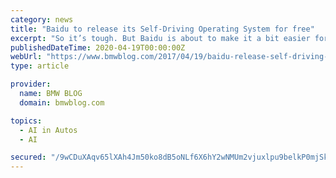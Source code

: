 ```yaml
---
category: news
title: "Baidu to release its Self-Driving Operating System for free"
excerpt: "So it’s tough. But Baidu is about to make it a bit easier for automakers by releasing its self-driving operating system and technology for free. You don’t see a lot of open-source technology ..."
publishedDateTime: 2020-04-19T00:00:00Z
webUrl: "https://www.bmwblog.com/2017/04/19/baidu-release-self-driving-operating-system-free/"
type: article

provider:
  name: BMW BLOG
  domain: bmwblog.com

topics:
  - AI in Autos
  - AI

secured: "/9wCDuXAqv65lXAh4Jm50ko8dB5oNLf6X6hY2wNMUm2vjuxlpu9belkP0mjSkqBn6H9BnbXMosT/yHcwxBi8GPHhLZuQ8dhbfgqJ6sgqz24BNuAx6PPcrM/ZOCT8l4/o5VmZb5Hcxrqy5itNznMTv7kv3w5BPyfpJOboc4dfD+KjQ9dgCIrasvUqKSuUeI1cZNa86ujsdNeqMKE7BcXa26vpygjcc6PsNLUonPHFJrbXVkDUFJtiRpwfViitNhB9iio5lnMdw9Y8FyvP2Pm8cTuB7zFeeC4rnYAqXozP2jJIIKaweMPd9U0dRr7YaSKx;N1u6fLaS8/9uFU/VqSAZYQ=="
---
```


